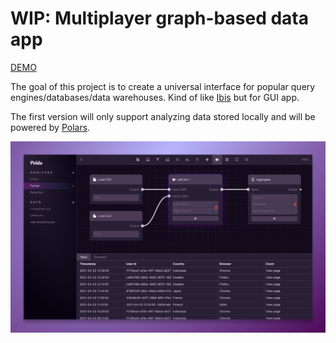 # WIP: Multiplayer graph-based data app

[DEMO](https://polda.vercel.app)

The goal of this project is to create a universal interface for popular query
engines/databases/data warehouses.
Kind of like [Ibis](https://github.com/ibis-project/ibis) but for GUI app.

The first version will only support analyzing data stored locally and will be
powered by [Polars](https://github.com/pola-rs/polars).

![Polda](https://github.com/aguspdana/polda/blob/main/assets/polda.png?raw=true)
